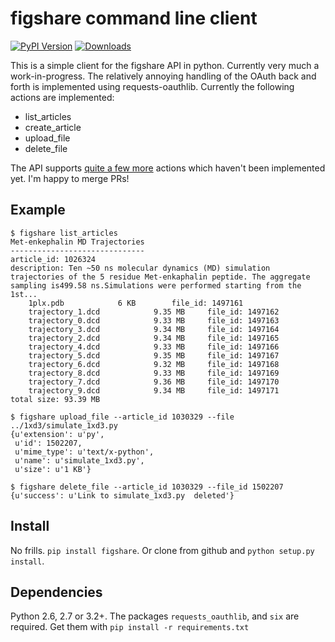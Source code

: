 figshare command line client
============================
[![PyPI Version](https://badge.fury.io/py/figshare.png)](https://pypi.python.org/pypi/figshare)
[![Downloads](https://pypip.in/d/figshare/badge.png)](https://pypi.python.org/pypi/figshare)


This is a simple client for the figshare API in python. Currently very much a work-in-progress.
The relatively annoying handling of the OAuth back and forth is implemented using
requests-oauthlib. Currently the following actions are implemented:
* list_articles
* create_article
* upload_file
* delete_file

The API supports [quite a few more](http://api.figshare.com/docs/demo_python.html#sample-code-for-python)
actions which haven't been implemented yet. I'm happy to merge PRs!

Example
-------
```
$ figshare list_articles
Met-enkephalin MD Trajectories
------------------------------
article_id: 1026324
description: Ten ~50 ns molecular dynamics (MD) simulation
trajectories of the 5 residue Met-enkaphalin peptide. The aggregate
sampling is499.58 ns.Simulations were performed starting from the 1st...
	1plx.pdb			6 KB		file_id: 1497161
	trajectory_1.dcd			9.35 MB		file_id: 1497162
	trajectory_0.dcd			9.33 MB		file_id: 1497163
	trajectory_3.dcd			9.34 MB		file_id: 1497164
	trajectory_2.dcd			9.34 MB		file_id: 1497165
	trajectory_4.dcd			9.33 MB		file_id: 1497166
	trajectory_5.dcd			9.35 MB		file_id: 1497167
	trajectory_6.dcd			9.32 MB		file_id: 1497168
	trajectory_8.dcd			9.33 MB		file_id: 1497169
	trajectory_7.dcd			9.36 MB		file_id: 1497170
	trajectory_9.dcd			9.34 MB		file_id: 1497171
total size: 93.39 MB

$ figshare upload_file --article_id 1030329 --file ../1xd3/simulate_1xd3.py
{u'extension': u'py',
 u'id': 1502207,
 u'mime_type': u'text/x-python',
 u'name': u'simulate_1xd3.py',
 u'size': u'1 KB'}
 
$ figshare delete_file --article_id 1030329 --file_id 1502207
{u'success': u'Link to simulate_1xd3.py  deleted'}
```

Install
-------
No frills. `pip install figshare`. Or clone from github and `python setup.py install`.

Dependencies
------------
Python 2.6, 2.7 or 3.2+. The packages `requests_oauthlib`, and `six` are required. Get them with `pip install -r requirements.txt`
